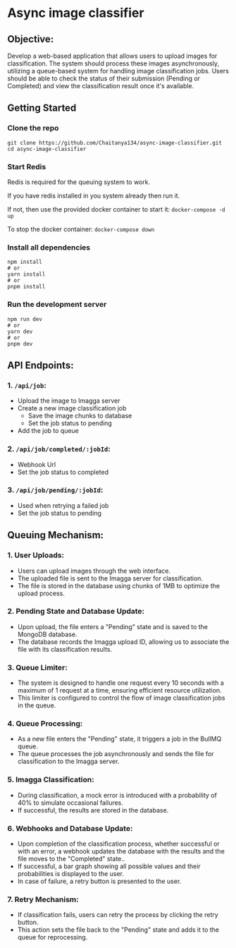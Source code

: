 # Async image classifier

## Objective:

Develop a web-based application that allows users to upload images for classification. The system should process these images asynchronously, utilizing a queue-based system for handling image classification jobs. Users should be able to check the status of their submission (Pending or Completed) and view the classification result once it's available.

## Getting Started

### Clone the repo

```
git clone https://github.com/Chaitanya134/async-image-classifier.git
cd async-image-classifier
```

### Start Redis

Redis is required for the queuing system to work.

If you have redis installed in you system already then run it.

If not, then use the provided docker container to start it:
`docker-compose -d up`

To stop the docker container:
`docker-compose down`

### Install all dependencies

```
npm install
# or
yarn install
# or
pnpm install
```

### Run the development server

```
npm run dev
# or
yarn dev
# or
pnpm dev
```

## API Endpoints:

### 1. `/api/job`:

- Upload the image to Imagga server
- Create a new image classification job
  - Save the image chunks to database
  - Set the job status to pending
- Add the job to queue

### 2. `/api/job/completed/:jobId`:

- Webhook Url
- Set the job status to completed

### 3. `/api/job/pending/:jobId`:

- Used when retrying a failed job
- Set the job status to pending

## Queuing Mechanism:

### 1. User Uploads:

- Users can upload images through the web interface.
- The uploaded file is sent to the Imagga server for classification.
- The file is stored in the database using chunks of 1MB to optimize the upload process.

### 2. Pending State and Database Update:

- Upon upload, the file enters a "Pending" state and is saved to the MongoDB database.
- The database records the Imagga upload ID, allowing us to associate the file with its classification results.

### 3. Queue Limiter:

- The system is designed to handle one request every 10 seconds with a maximum of 1 request at a time, ensuring efficient resource utilization.
- This limiter is configured to control the flow of image classification jobs in the queue.

### 4. Queue Processing:

- As a new file enters the "Pending" state, it triggers a job in the BullMQ queue.
- The queue processes the job asynchronously and sends the file for classification to the Imagga server.

### 5. Imagga Classification:

- During classification, a mock error is introduced with a probability of 40% to simulate occasional failures.
- If successful, the results are stored in the database.

### 6. Webhooks and Database Update:

- Upon completion of the classification process, whether successful or with an error, a webhook updates the database with the results and the file moves to the "Completed" state..
- If successful, a bar graph showing all possible values and their probabilities is displayed to the user.
- In case of failure, a retry button is presented to the user.

### 7. Retry Mechanism:

- If classification fails, users can retry the process by clicking the retry button.
- This action sets the file back to the "Pending" state and adds it to the queue for reprocessing.
